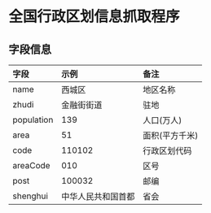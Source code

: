 全国行政区划信息抓取程序
====

## 字段信息

| 字段 | 示例 | 备注 |
|:-|:-|:-|
| name | 西城区 | 地区名称 | 
| zhudi | 金融街街道 | 驻地 | 
| population | 139 | 人口(万人) | 
| area | 51 | 面积(平方千米) | 
| code | 110102 | 行政区划代码 | 
| areaCode | 010 | 区号 | 
| post | 100032 | 邮编 |
| shenghui | 中华人民共和国首都 | 省会 |